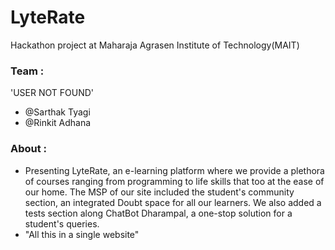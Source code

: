 # LyteRate 
Hackathon project at Maharaja Agrasen Institute of Technology(MAIT)
### Team :
'USER NOT FOUND'
- @Sarthak Tyagi 
- @Rinkit Adhana 
### About :
- Presenting LyteRate, an e-learning platform where we provide a plethora of courses ranging from programming to life skills that too at the ease of our home. 
The MSP of our site included the student's community section, an integrated Doubt space for all our learners. We also added a tests section along ChatBot Dharampal, a one-stop solution for a student's queries. 
- "All this in a single website"


